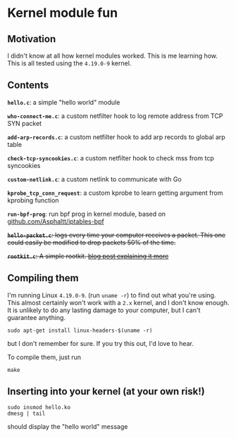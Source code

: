 Kernel module fun
=================

## Motivation

I didn't know at all how kernel modules worked. This is me learning
how. This is all tested using the `4.19.0-9` kernel.

## Contents

**`hello.c`**: a simple "hello world" module

**`who-connect-me.c`**: a custom netfilter hook to log remote address from TCP SYN packet

**`add-arp-records.c`**: a custom netfilter hook to add arp records to global arp table

**`check-tcp-syncookies.c`**: a custom netfilter hook to check mss from tcp syncookies

**`custom-netlink.c`**: a custom netlink to communicate with Go

**`kprobe_tcp_conn_request`**: a custom kprobe to learn getting argument from kprobing function

**`run-bpf-prog`**: run bpf prog in kernel module, based on [github.com/Asphaltt/iptables-bpf](https://github.com/Asphaltt/iptables-bpf)

~~**`hello-packet.c`**: logs every time your computer receives a packet.
  This one could easily be modified to drop packets 50% of the time.~~

~~**`rootkit.c`**: A simple rootkit. [blog post explaining it more](http://jvns.ca/blog/2013/10/08/day-6-i-wrote-a-rootkit/)~~

## Compiling them

I'm running Linux `4.19.0-9`. (run `uname -r`) to find out what you're
using. This almost certainly won't work with a `2.x` kernel, and I
don't know enough. It is unlikely to do any lasting damage to your
computer, but I can't guarantee anything.

```
sudo apt-get install linux-headers-$(uname -r)
```

but I don't remember for sure. If you try this out, I'd love to hear.

To compile them, just run

```
make
```

## Inserting into your kernel (at your own risk!)

```
sudo insmod hello.ko
dmesg | tail
```

should display the "hello world" message

